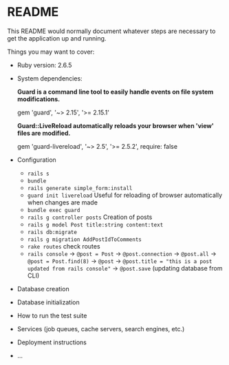 # README

This README would normally document whatever steps are necessary to get the
application up and running.

Things you may want to cover:

* Ruby version: 2.6.5

* System dependencies:

    **Guard is a command line tool to easily handle events on file system modifications.**

    gem 'guard', '~> 2.15', '>= 2.15.1'

    **Guard::LiveReload automatically reloads your browser when 'view' files are modified.**

    gem 'guard-livereload', '~> 2.5', '>= 2.5.2', require: false

* Configuration
    - ``rails s``
    - ``bundle``
    - ``rails generate simple_form:install``
    - ``guard init livereload`` Useful for reloading of browser automatically when changes are made
    - ``bundle exec guard``
    - ``rails g controller posts`` Creation of posts
    - ``rails g model Post title:string content:text``
    - ``rails db:migrate``
    - ``rails g migration AddPostIdToComments``
    - ``rake routes`` check routes
    - ``rails console`` -> ``@post = Post`` -> ``@post.connection`` -> ``@post.all`` -> ``@post = Post.find(8)`` -> ``@post`` -> ``@post.title = "this is a post updated from rails console"`` -> ``@post.save`` (updating database from CLI)

* Database creation

* Database initialization

* How to run the test suite

* Services (job queues, cache servers, search engines, etc.)

* Deployment instructions

* ...
